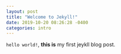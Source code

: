 ```yaml
---
layout: post
title: "Welcome to Jekyll!"
date: 2019-10-20 08:26:28 -0400
categories: intro
---
```


`hello world!`, **this is** my first jeykll blog post.
